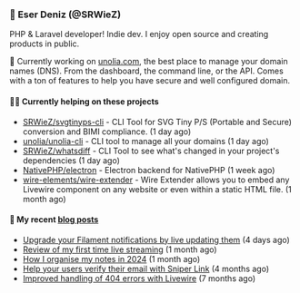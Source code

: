 
### 👋 Eser Deniz (@SRWieZ)

PHP & Laravel developer! Indie dev. I enjoy open source and creating products in public.

🚀 Currently working on [unolia.com](https://unolia.com), the best place to manage your domain names (DNS). From the dashboard, the command line, or the API. Comes with a ton of features to help you have secure and well configured domain.


#### 👨‍🔧 Currently helping on these projects

- [SRWieZ/svgtinyps-cli](https://github.com/SRWieZ/svgtinyps-cli) - CLI Tool for SVG Tiny P/S (Portable and Secure) conversion and BIMI compliance. (1 day ago)
- [unolia/unolia-cli](https://github.com/unolia/unolia-cli) - CLI tool to manage all your domains (1 day ago)
- [SRWieZ/whatsdiff](https://github.com/SRWieZ/whatsdiff) - CLI Tool to see what&#39;s changed in your project&#39;s dependencies (1 day ago)
- [NativePHP/electron](https://github.com/NativePHP/electron) - Electron backend for NativePHP (1 week ago)
- [wire-elements/wire-extender](https://github.com/wire-elements/wire-extender) - Wire Extender allows you to embed any Livewire component on any website or even within a static HTML file. (1 month ago)

#### 📝 My recent [blog posts](https://srwiez.com)

- [Upgrade your Filament notifications by live updating them](https://srwiez.com/posts/upgrade-your-filament-notifications-by-live-updating-them) (4 days ago)
- [Review of my first time live streaming](https://srwiez.com/posts/review-of-my-first-time-live-streaming) (1 month ago)
- [How I organise my notes in 2024](https://srwiez.com/posts/how-i-organise-my-notes-in-2024) (1 month ago)
- [Help your users verify their email with Sniper Link](https://srwiez.com/posts/help-your-users-verify-their-email-with-sniper-link) (4 months ago)
- [Improved handling of 404 errors with Livewire](https://srwiez.com/posts/improved-handling-of-404-errors-with-livewire) (7 months ago)